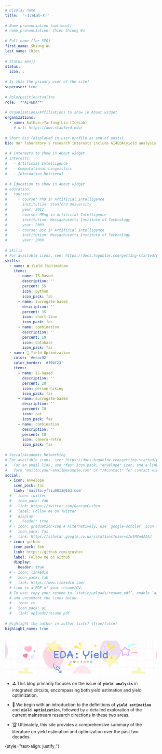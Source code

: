 ```yaml
---
# Display name
title: 	'✨IceLab-X✨'

# Name pronunciation (optional)
# name_pronunciation: Chien Shiung Wu

# Full name (for SEO)
first_name: Shiung Wu
last_name: Chien

# Status emoji
status:
  icon: ☕️

# Is this the primary user of the site?
superuser: true

# Role/position/tagline
role: '**AI4EDA**'

# Organizations/Affiliations to show in About widget
organizations:
  - name: Author👉Yanfang Liu (IceLab)
    # url: https://www.stanford.edu/

# Short bio (displayed in user profile at end of posts)
bio: Our laboratory's research interests include AI4EDA(yield analysis, STA, ...) and application of bayesian statistical methods.

# # Interests to show in About widget
# interests:
#   - Artificial Intelligence
#   - Computational Linguistics
#   - Information Retrieval

# # Education to show in About widget
# education:
#   courses:
#     - course: PhD in Artificial Intelligence
#       institution: Stanford University
#       year: 2012
#     - course: MEng in Artificial Intelligence
#       institution: Massachusetts Institute of Technology
#       year: 2009
#     - course: BSc in Artificial Intelligence
#       institution: Massachusetts Institute of Technology
#       year: 2008

# Skills
# For available icons, see: https://docs.hugoblox.com/getting-started/page-builder/#icons
skills:
  - name: 🍀 Yield Esitimation
    items:
      - name: IS-Based
        description: ''
        percent: 55
        icon: python
        icon_pack: fab
      - name: surrogate-based
        description: ''
        percent: 35
        icon: chart-line
        icon_pack: fas
      - name: combination
        description: ''
        percent: 10
        icon: database
        icon_pack: fas
  - name: 🌵 Yield Optimization
    color: '#eeac02'
    color_border: '#f0bf23'
    items:
      - name: IS-Based
        description: ''
        percent: 20
        icon: person-hiking
        icon_pack: fas
      - name: surrogate-based
        description: ''
        percent: 70
        icon: cat
        icon_pack: fas
      - name: combination
        description: ''
        percent: 10
        icon: camera-retro
        icon_pack: fas

# Social/Academic Networking
# For available icons, see: https://docs.hugoblox.com/getting-started/page-builder/#icons
#   For an email link, use "fas" icon pack, "envelope" icon, and a link in the
#   form "mailto:your-email@example.com" or "/#contact" for contact widget.
social:
  - icon: envelope
    icon_pack: fas
    link: 'mailto:yfliu0812@163.com'
  # - icon: twitter
  #   icon_pack: fab
  #   link: https://twitter.com/GeorgeCushen
  #   label: Follow me on Twitter
  #   display:
  #     header: true
  # - icon: graduation-cap # Alternatively, use `google-scholar` icon from `ai` icon pack
  #   icon_pack: fas
  #   link: https://scholar.google.co.uk/citations?user=sIwtMXoAAAAJ
  - icon: github
    icon_pack: fab
    link: https://github.com/gcushen
    label: Follow me on Github
    display:
      header: true
  # - icon: linkedin
  #   icon_pack: fab
  #   link: https://www.linkedin.com/
  # Link to a PDF of your resume/CV.
  # To use: copy your resume to `static/uploads/resume.pdf`, enable `ai` icons in `params.yaml`,
  # and uncomment the lines below.
  # - icon: cv
  #   icon_pack: ai
  #   link: uploads/resume.pdf

# Highlight the author in author lists? (true/false)
highlight_name: true
---
```

![JPG](feng1.JPG)
* ⛳ This blog primarily focuses on the issue of **`yield analysis`** in integrated circuits, encompassing both yield estimation and yield optimization. 

* 🎯 We begin with an introduction to the definitions of **`yield estimation`** and **`yield optimization`**, followed by a detailed exploration of the current mainstream research directions in these two areas. 

* 🏆 Ultimately, this site provides a comprehensive summary of the literature on yield estimation and optimization over the past two decades.

{style="text-align: justify;"}
